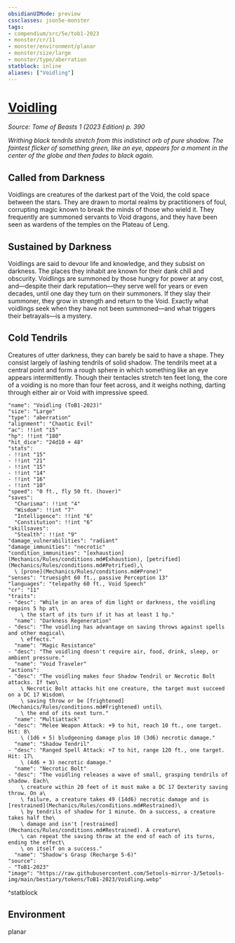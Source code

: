 ```yaml
---
obsidianUIMode: preview
cssclasses: json5e-monster
tags:
- compendium/src/5e/tob1-2023
- monster/cr/11
- monster/environment/planar
- monster/size/large
- monster/type/aberration
statblock: inline
aliases: ["Voidling"]
---
```

# [Voidling](Mechanics\bestiary\aberration/voidling-tob1-2023.md)
*Source: Tome of Beasts 1 (2023 Edition) p. 390*  

*Writhing black tendrils stretch from this indistinct orb of pure shadow. The faintest flicker of something green, like an eye, appears for a moment in the center of the globe and then fades to black again.*

## Called from Darkness

Voidlings are creatures of the darkest part of the Void, the cold space between the stars. They are drawn to mortal realms by practitioners of foul, corrupting magic known to break the minds of those who wield it. They frequently are summoned servants to Void dragons, and they have been seen as wardens of the temples on the Plateau of Leng.

## Sustained by Darkness

Voidlings are said to devour life and knowledge, and they subsist on darkness. The places they inhabit are known for their dank chill and obscurity. Voidlings are summoned by those hungry for power at any cost, and—despite their dark reputation—they serve well for years or even decades, until one day they turn on their summoners. If they slay their summoner, they grow in strength and return to the Void. Exactly what voidlings seek when they have not been summoned—and what triggers their betrayals—is a mystery.

## Cold Tendrils

Creatures of utter darkness, they can barely be said to have a shape. They consist largely of lashing tendrils of solid shadow. The tendrils meet at a central point and form a rough sphere in which something like an eye appears intermittently. Though their tentacles stretch ten feet long, the core of a voiding is no more than four feet across, and it weighs nothing, darting through either air or Void with impressive speed.

```statblock
"name": "Voidling (ToB1-2023)"
"size": "Large"
"type": "aberration"
"alignment": "Chaotic Evil"
"ac": !!int "15"
"hp": !!int "180"
"hit_dice": "24d10 + 48"
"stats":
- !!int "15"
- !!int "21"
- !!int "15"
- !!int "14"
- !!int "16"
- !!int "10"
"speed": "0 ft., fly 50 ft. (hover)"
"saves":
  "Charisma": !!int "4"
  "Wisdom": !!int "7"
  "Intelligence": !!int "6"
  "Constitution": !!int "6"
"skillsaves":
  "Stealth": !!int "9"
"damage_vulnerabilities": "radiant"
"damage_immunities": "necrotic"
"condition_immunities": "[exhaustion](Mechanics/Rules/conditions.md#Exhaustion), [petrified](Mechanics/Rules/conditions.md#Petrified),\
  \ [prone](Mechanics/Rules/conditions.md#Prone)"
"senses": "truesight 60 ft., passive Perception 13"
"languages": "telepathy 60 ft., Void Speech"
"cr": "11"
"traits":
- "desc": "While in an area of dim light or darkness, the voidling regains 5 hp at\
    \ the start of its turn if it has at least 1 hp."
  "name": "Darkness Regeneration"
- "desc": "The voidling has advantage on saving throws against spells and other magical\
    \ effects."
  "name": "Magic Resistance"
- "desc": "The voidling doesn't require air, food, drink, sleep, or ambient pressure."
  "name": "Void Traveler"
"actions":
- "desc": "The voidling makes four Shadow Tendril or Necrotic Bolt attacks. If two\
    \ Necrotic Bolt attacks hit one creature, the target must succeed on a DC 17 Wisdom\
    \ saving throw or be [frightened](Mechanics/Rules/conditions.md#Frightened) until\
    \ the end of its next turn."
  "name": "Multiattack"
- "desc": "Melee Weapon Attack: +9 to hit, reach 10 ft., one target. Hit: 8\
    \ (1d6 + 5) bludgeoning damage plus 10 (3d6) necrotic damage."
  "name": "Shadow Tendril"
- "desc": "Ranged Spell Attack: +7 to hit, range 120 ft., one target. Hit: 17\
    \ (4d6 + 3) necrotic damage."
  "name": "Necrotic Bolt"
- "desc": "The voidling releases a wave of small, grasping tendrils of shadow. Each\
    \ creature within 20 feet of it must make a DC 17 Dexterity saving throw. On a\
    \ failure, a creature takes 49 (14d6) necrotic damage and is [restrained](Mechanics/Rules/conditions.md#Restrained)\
    \ by tendrils of shadow for 1 minute. On a success, a creature takes half the\
    \ damage and isn't [restrained](Mechanics/Rules/conditions.md#Restrained). A creature\
    \ can repeat the saving throw at the end of each of its turns, ending the effect\
    \ on itself on a success."
  "name": "Shadow's Grasp (Recharge 5-6)"
"source":
- "ToB1-2023"
"image": "https://raw.githubusercontent.com/5etools-mirror-3/5etools-img/main/bestiary/tokens/ToB1-2023/Voidling.webp"
```
^statblock

## Environment

planar